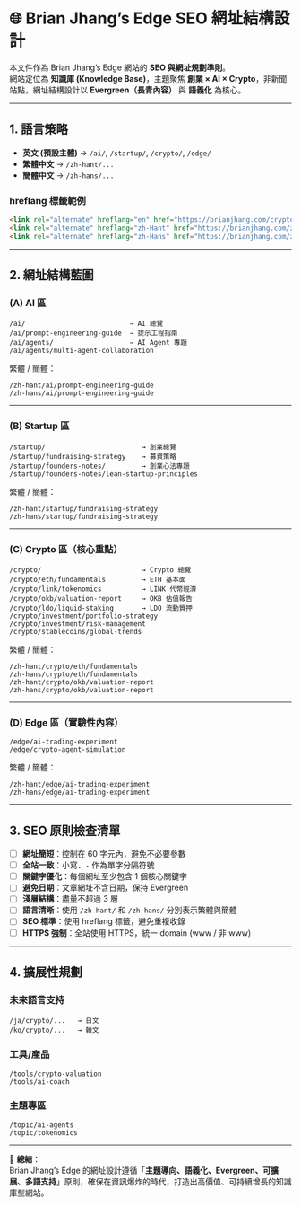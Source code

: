 # 🌐 Brian Jhang’s Edge SEO 網址結構設計

本文件作為 Brian Jhang’s Edge 網站的 **SEO 與網址規劃準則**。  
網站定位為 **知識庫 (Knowledge Base)**，主題聚焦 **創業 × AI × Crypto**，非新聞站點，網址結構設計以 **Evergreen（長青內容）** 與 **語義化** 為核心。  

---

## 1. 語言策略

- **英文 (預設主體)** → `/ai/`, `/startup/`, `/crypto/`, `/edge/`
- **繁體中文** → `/zh-hant/...`
- **簡體中文** → `/zh-hans/...`

### hreflang 標籤範例
```html
<link rel="alternate" hreflang="en" href="https://brianjhang.com/crypto/eth/fundamentals" />
<link rel="alternate" hreflang="zh-Hant" href="https://brianjhang.com/zh-hant/crypto/eth/fundamentals" />
<link rel="alternate" hreflang="zh-Hans" href="https://brianjhang.com/zh-hans/crypto/eth/fundamentals" />
```

---

## 2. 網址結構藍圖

### (A) AI 區
```
/ai/                          → AI 總覽
/ai/prompt-engineering-guide  → 提示工程指南
/ai/agents/                   → AI Agent 專題
/ai/agents/multi-agent-collaboration
```

繁體 / 簡體：
```
/zh-hant/ai/prompt-engineering-guide
/zh-hans/ai/prompt-engineering-guide
```

---

### (B) Startup 區
```
/startup/                        → 創業總覽
/startup/fundraising-strategy    → 募資策略
/startup/founders-notes/         → 創業心法專題
/startup/founders-notes/lean-startup-principles
```

繁體 / 簡體：
```
/zh-hant/startup/fundraising-strategy
/zh-hans/startup/fundraising-strategy
```

---

### (C) Crypto 區（核心重點）
```
/crypto/                         → Crypto 總覽
/crypto/eth/fundamentals         → ETH 基本面
/crypto/link/tokenomics          → LINK 代幣經濟
/crypto/okb/valuation-report     → OKB 估值報告
/crypto/ldo/liquid-staking       → LDO 流動質押
/crypto/investment/portfolio-strategy
/crypto/investment/risk-management
/crypto/stablecoins/global-trends
```

繁體 / 簡體：
```
/zh-hant/crypto/eth/fundamentals
/zh-hans/crypto/eth/fundamentals
/zh-hant/crypto/okb/valuation-report
/zh-hans/crypto/okb/valuation-report
```

---

### (D) Edge 區（實驗性內容）
```
/edge/ai-trading-experiment
/edge/crypto-agent-simulation
```

繁體 / 簡體：
```
/zh-hant/edge/ai-trading-experiment
/zh-hans/edge/ai-trading-experiment
```

---

## 3. SEO 原則檢查清單

- [ ] **網址簡短**：控制在 60 字元內，避免不必要參數  
- [ ] **全站一致**：小寫、`-` 作為單字分隔符號  
- [ ] **關鍵字優化**：每個網址至少包含 1 個核心關鍵字  
- [ ] **避免日期**：文章網址不含日期，保持 Evergreen  
- [ ] **淺層結構**：盡量不超過 3 層  
- [ ] **語言清晰**：使用 `/zh-hant/` 和 `/zh-hans/` 分別表示繁體與簡體  
- [ ] **SEO 標準**：使用 hreflang 標籤，避免重複收錄  
- [ ] **HTTPS 強制**：全站使用 HTTPS，統一 domain (www / 非 www)  

---

## 4. 擴展性規劃

### 未來語言支持
```
/ja/crypto/...   → 日文
/ko/crypto/...   → 韓文
```

### 工具/產品
```
/tools/crypto-valuation
/tools/ai-coach
```

### 主題專區
```
/topic/ai-agents
/topic/tokenomics
```

---

📌 **總結**：  
Brian Jhang’s Edge 的網址設計遵循「**主題導向、語義化、Evergreen、可擴展、多語支持**」原則，確保在資訊爆炸的時代，打造出高價值、可持續增長的知識庫型網站。  
